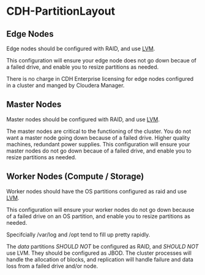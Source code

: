 # CDH-PartitionLayout

## Edge Nodes

Edge nodes should be configured with RAID, and use [LVM](https://en.wikipedia.org/wiki/Logical_Volume_Manager_(Linux)).

This configuration will ensure your edge node does not go down becaue of a failed drive, and enable you to resize partitions as needed.

There is no charge in CDH Enterprise licensing for edge nodes configured in a cluster and manged by Cloudera Manager.

## Master Nodes

Master nodes should be configured with RAID, and use [LVM](https://en.wikipedia.org/wiki/Logical_Volume_Manager_(Linux)).

The master nodes are critical to the functioning of the cluster.  You do not want a master node going down because of a failed drive.  Higher quality machines, redundant power supplies.  This configuration will ensure your master nodes do not go down becaue of a failed drive, and enable you to resize partitions as needed.

## Worker Nodes (Compute / Storage)

Worker nodes should have the OS partitions configured as raid and use [LVM](https://en.wikipedia.org/wiki/Logical_Volume_Manager_(Linux)).

This configuration will ensure your worker nodes do not go down because of a failed drive on an OS partition, and enable you to resize partitions as needed.

Specifcially /var/log and /opt tend to fill up pretty rapidly.

The *data* partitions *SHOULD NOT* be configured as RAID, and *SHOULD NOT* use LVM.  They should be configured as JBOD.  The cluster processes will handle the allocation of blocks, and replication will handle failure and data loss from a failed drive and/or node.
